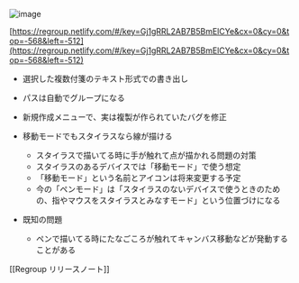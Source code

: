 
![image](https://gyazo.com/58b16e5092373cc0f42235bba77ac5a5/thumb/1000)

[https://regroup.netlify.com/#/key=Gj1gRRL2AB7B5BmElCYe&cx=0&cy=0&top=-568&left=-512](https://regroup.netlify.com/#/key=Gj1gRRL2AB7B5BmElCYe&cx=0&cy=0&top=-568&left=-512)

- 選択した複数付箋のテキスト形式での書き出し
- パスは自動でグループになる
- 新規作成メニューで、実は複製が作られていたバグを修正
- 移動モードでもスタイラスなら線が描ける
    - スタイラスで描いてる時に手が触れて点が描かれる問題の対策
    - スタイラスのあるデバイスでは「移動モード」で使う想定
    - 「移動モード」という名前とアイコンは将来変更する予定
    - 今の「ペンモード」は「スタイラスのないデバイスで使うときのための、指やマウスをスタイラスとみなすモード」という位置づけになる

- 既知の問題
    - ペンで描いてる時にたなごころが触れてキャンバス移動などが発動することがある

[[Regroup リリースノート]]
